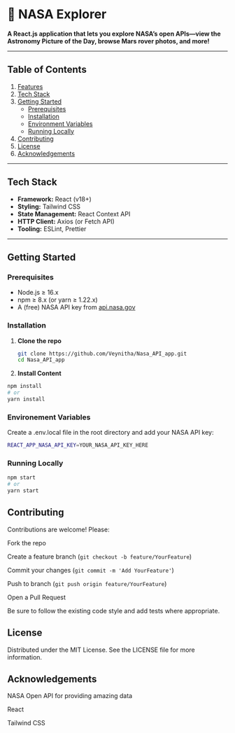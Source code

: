 # 🚀 NASA Explorer

**A React.js application that lets you explore NASA’s open APIs—view the Astronomy Picture of the Day, browse Mars rover photos, and more!**

---

## Table of Contents

1. [Features](#features)  
2. [Tech Stack](#tech-stack)  
3. [Getting Started](#getting-started)  
   - [Prerequisites](#prerequisites)  
   - [Installation](#installation)  
   - [Environment Variables](#environment-variables)  
   - [Running Locally](#running-locally)   
4. [Contributing](#contributing)  
5. [License](#license)  
6. [Acknowledgements](#acknowledgements)

---

## Tech Stack

- **Framework:** React (v18+)  
- **Styling:** Tailwind CSS  
- **State Management:** React Context API
- **HTTP Client:** Axios (or Fetch API)  
- **Tooling:** ESLint, Prettier  

---
## Getting Started

### Prerequisites

- Node.js ≥ 16.x  
- npm ≥ 8.x (or yarn ≥ 1.22.x)  
- A (free) NASA API key from [api.nasa.gov](https://api.nasa.gov/)

### Installation

1. **Clone the repo**  
   ```bash
   git clone https://github.com/Veynitha/Nasa_API_app.git
   cd Nasa_API_app
   ```
2. **Install Content**
  ```bash
  npm install
  # or
  yarn install
  ```

### Environement Variables
Create a .env.local file in the root directory and add your NASA API key:
```bash
REACT_APP_NASA_API_KEY=YOUR_NASA_API_KEY_HERE
```

### Running Locally
```bash
npm start
# or
yarn start
```

## Contributing
Contributions are welcome! Please:

Fork the repo

Create a feature branch (`git checkout -b feature/YourFeature`)

Commit your changes (`git commit -m 'Add YourFeature'`)

Push to branch (`git push origin feature/YourFeature`)

Open a Pull Request

Be sure to follow the existing code style and add tests where appropriate.

## License
Distributed under the MIT License. See the LICENSE file for more information.

## Acknowledgements
NASA Open API for providing amazing data

React

Tailwind CSS


